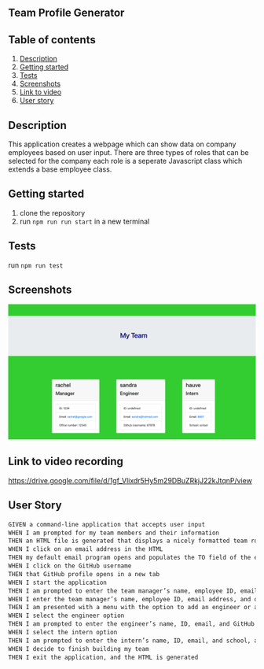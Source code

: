 ## Team Profile Generator

## Table of contents

1. [Description](#description)
2. [Getting started](#getting-started)
3. [Tests](#tests)
4. [Screenshots](#screenshots)
5. [Link to video](#link-to-video-recording)
6. [User story](#user-story)

## Description

This application creates a webpage which can show data on company employees based on user input. There are three types of roles that can be selected for the company each role is a seperate Javascript class which extends a base employee class.

## Getting started

1. clone the repository
2. run `npm run run start` in a new terminal

## Tests

run `npm run test`

## Screenshots

![screenshot of team management website](dist/assets/images/teamprofile-generator-screenshot-127.0.0.1_5500-2022.09.06-18_09_57.png)

## Link to video recording

https://drive.google.com/file/d/1gf_Vlixdr5Hy5m29DBuZRkjJ22kJtqnP/view

## User Story

```md
GIVEN a command-line application that accepts user input
WHEN I am prompted for my team members and their information
THEN an HTML file is generated that displays a nicely formatted team roster based on user input
WHEN I click on an email address in the HTML
THEN my default email program opens and populates the TO field of the email with the address
WHEN I click on the GitHub username
THEN that GitHub profile opens in a new tab
WHEN I start the application
THEN I am prompted to enter the team manager’s name, employee ID, email address, and office number
WHEN I enter the team manager’s name, employee ID, email address, and office number
THEN I am presented with a menu with the option to add an engineer or an intern or to finish building my team
WHEN I select the engineer option
THEN I am prompted to enter the engineer’s name, ID, email, and GitHub username, and I am taken back to the menu
WHEN I select the intern option
THEN I am prompted to enter the intern’s name, ID, email, and school, and I am taken back to the menu
WHEN I decide to finish building my team
THEN I exit the application, and the HTML is generated
```
